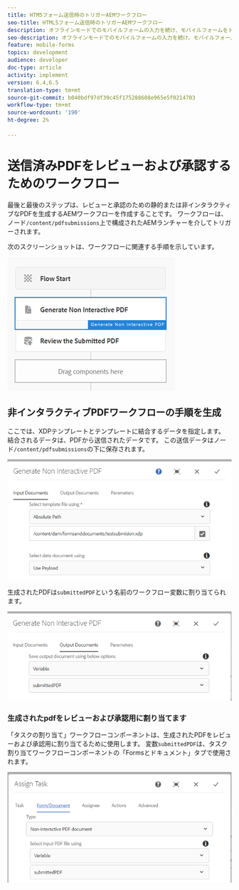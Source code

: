 ```yaml
---
title: HTM5フォーム送信時のトリガーAEMワークフロー
seo-title: HTML5フォーム送信時のトリガーAEMワークフロー
description: オフラインモードでのモバイルフォームの入力を続け、モバイルフォームをトリガーAEMワークフローに送信する
seo-description: オフラインモードでのモバイルフォームの入力を続け、モバイルフォームをトリガーAEMワークフローに送信する
feature: mobile-forms
topics: development
audience: developer
doc-type: article
activity: implement
version: 6.4,6.5
translation-type: tm+mt
source-git-commit: b040bdf97df39c45f175288608e965e5f0214703
workflow-type: tm+mt
source-wordcount: '190'
ht-degree: 2%

---
```



# 送信済みPDFをレビューおよび承認するためのワークフロー

最後と最後のステップは、レビューと承認のための静的または非インタラクティブなPDFを生成するAEMワークフローを作成することです。 ワークフローは、ノード`/content/pdfsubmissions`上で構成されたAEMランチャーを介してトリガーされます。

次のスクリーンショットは、ワークフローに関連する手順を示しています。

![ワークフロー](assets/workflow.PNG)

## 非インタラクティブPDFワークフローの手順を生成

ここでは、XDPテンプレートとテンプレートに結合するデータを指定します。 結合されるデータは、PDFから送信されたデータです。 この送信データはノード`/content/pdfsubmissions`の下に保存されます。

![ワークフロー](assets/generate-pdf1.PNG)

生成されたPDFは`submittedPDF`という名前のワークフロー変数に割り当てられます。

![ワークフロー](assets/generate-pdf2.PNG)

### 生成されたpdfをレビューおよび承認用に割り当てます

「タスクの割り当て」ワークフローコンポーネントは、生成されたPDFをレビューおよび承認用に割り当てるために使用します。 変数`submittedPDF`は、タスク割り当てワークフローコンポーネントの「Formsとドキュメント」タブで使用されます。

![ワークフロー](assets/assign-task.PNG)
